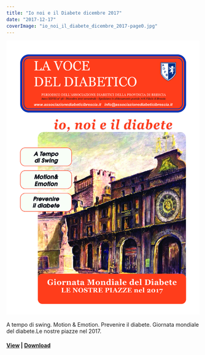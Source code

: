 ```yaml
---
title: "Io noi e il Diabete dicembre 2017"
date: "2017-12-17"
coverImage: "io_noi_il_diabete_dicembre_2017-page0.jpg"
---
```


![](images/io_noi_il_diabete_dicembre_2017-page0.jpg)

A tempo di swing. Motion & Emotion. Prevenire il diabete. Giornata mondiale del diabete.Le nostre piazze nel 2017.


#### [View](http://198.211.122.197/diabetwp/wordpress/wp-content/uploads/2019/10/io-noi-il-diabete-dicembre-2017-min-1.pdf) | [Download](http://198.211.122.197/diabetwp/wordpress/wp-content/uploads/2019/10/io-noi-il-diabete-dicembre-2017-min-1.pdf)